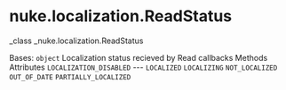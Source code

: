 # nuke.localization.ReadStatus
_class _nuke.localization.ReadStatus

Bases: `object`
Localization status recieved by Read callbacks
Methods
Attributes
`LOCALIZATION_DISABLED` ---
`LOCALIZED`
`LOCALIZING`
`NOT_LOCALIZED`
`OUT_OF_DATE`
`PARTIALLY_LOCALIZED`